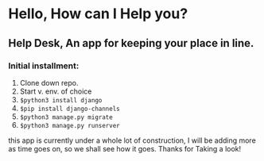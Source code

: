 # Hello, How can I Help you?

## Help Desk, An app for keeping your place in line.

### Initial installment:

1. Clone down repo.
2. Start v. env. of choice
3. `$python3 install django`
4. `$pip install django-channels`
5. `$python3 manage.py migrate`
6. `$python3 manage.py runserver`

this app is currently under a whole lot of construction,
I will be adding more as time goes on, so we shall see how
it goes. Thanks for Taking a look!
